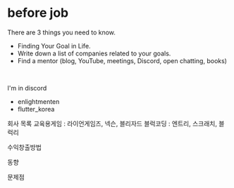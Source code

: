 # before job

There are 3 things you need to know.
- Finding Your Goal in Life.
- Write down a list of companies related to your goals.
- Find a mentor (blog, YouTube, meetings, Discord, open chatting, books)
<br/>

I'm in discord
- enlightmenten
- flutter_korea

회사 목록
교육용게임 : 라이언게임즈, 넥슨, 블리자드
블럭코딩 : 엔트리, 스크래치, 블럭리

수익창출방법

동향

문제점
